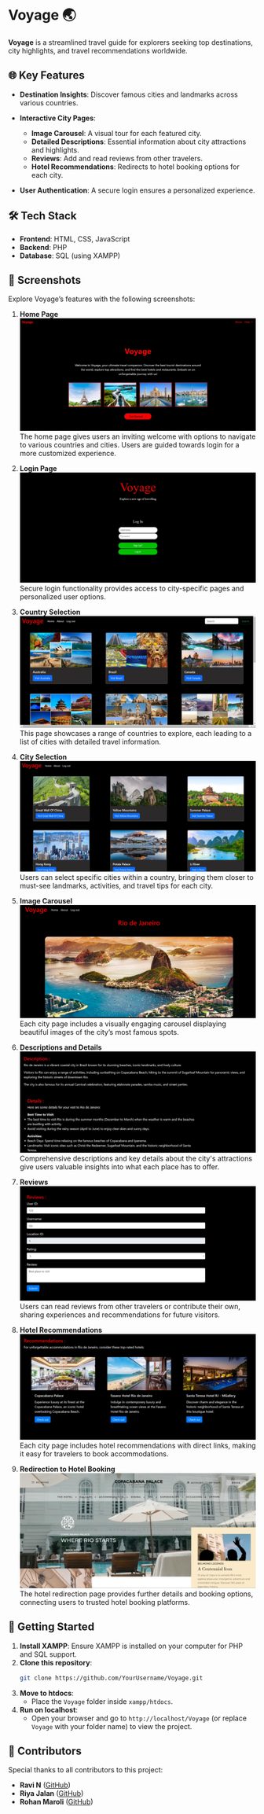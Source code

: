 

# Voyage 🌏

**Voyage** is a streamlined travel guide for explorers seeking top destinations, city highlights, and travel recommendations worldwide.

## 🌐 Key Features

- **Destination Insights**: Discover famous cities and landmarks across various countries.
- **Interactive City Pages**:
  - **Image Carousel**: A visual tour for each featured city.
  - **Detailed Descriptions**: Essential information about city attractions and highlights.
  - **Reviews**: Add and read reviews from other travelers.
  - **Hotel Recommendations**: Redirects to hotel booking options for each city.

- **User Authentication**: A secure login ensures a personalized experience.

## 🛠️ Tech Stack

- **Frontend**: HTML, CSS, JavaScript
- **Backend**: PHP
- **Database**: SQL (using XAMPP)

## 📸 Screenshots

Explore Voyage’s features with the following screenshots:

1. **Home Page**  
   ![Home Page](Images/screenshots/home.jpg)  
   The home page gives users an inviting welcome with options to navigate to various countries and cities. Users are guided towards login for a more customized experience.

2. **Login Page**  
   ![Login Page](Images/screenshots/login.jpg)  
   Secure login functionality provides access to city-specific pages and personalized user options.

3. **Country Selection**  
   ![Country Selection](Images/screenshots/countries.jpg)  
   This page showcases a range of countries to explore, each leading to a list of cities with detailed travel information.

4. **City Selection**  
   ![City Selection](Images/screenshots/cities.jpg)  
   Users can select specific cities within a country, bringing them closer to must-see landmarks, activities, and travel tips for each city.

5. **Image Carousel**  
   ![Image Carousel](Images/screenshots/image%20carousal%20.jpg)  
   Each city page includes a visually engaging carousel displaying beautiful images of the city’s most famous spots.

6. **Descriptions and Details**  
   ![Descriptions and Details](Images/screenshots/descriptions%20and%20details.jpg)  
   Comprehensive descriptions and key details about the city's attractions give users valuable insights into what each place has to offer.

7. **Reviews**  
   ![Reviews](Images/screenshots/reviews.jpg)  
   Users can read reviews from other travelers or contribute their own, sharing experiences and recommendations for future visitors.

8. **Hotel Recommendations**  
   ![Hotel Recommendations](Images/screenshots/hotel%20reccoms%20.jpg)  
   Each city page includes hotel recommendations with direct links, making it easy for travelers to book accommodations.

9. **Redirection to Hotel Booking**  
   ![Redirection to Hotel Page](Images/screenshots/redirection%20to%20hotel%20page.jpg)  
   The hotel redirection page provides further details and booking options, connecting users to trusted hotel booking platforms.

## 🚀 Getting Started

1. **Install XAMPP**: Ensure XAMPP is installed on your computer for PHP and SQL support.
2. **Clone this repository**:
   ```bash
   git clone https://github.com/YourUsername/Voyage.git
   ```
3. **Move to htdocs**:
   - Place the `Voyage` folder inside `xampp/htdocs`.
4. **Run on localhost**:
   - Open your browser and go to `http://localhost/Voyage` (or replace `Voyage` with your folder name) to view the project.

## 👥 Contributors

Special thanks to all contributors to this project:

- **Ravi N** ([GitHub](https://github.com/Ravinagraj01))
- **Riya Jalan** ([GitHub](https://github.com/Riya-jalan))
- **Rohan Maroli** ([GitHub](https://github.com/RohanMaroli))



